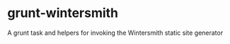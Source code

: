 grunt-wintersmith
=================

A grunt task and helpers for invoking the Wintersmith static site generator